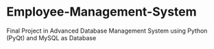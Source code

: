 # Employee-Management-System
Final Project in Advanced Database Management System using Python (PyQt) and MySQL as Database

